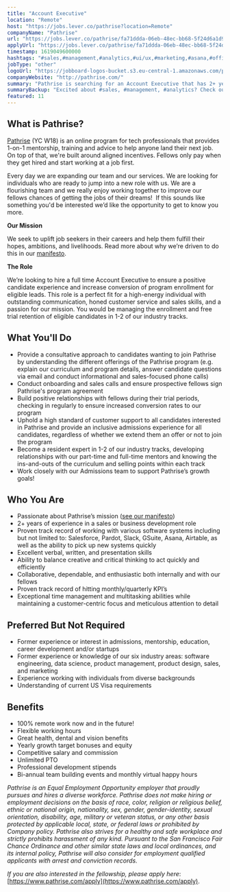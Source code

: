 ```yaml
---
title: "Account Executive"
location: "Remote"
host: "https://jobs.lever.co/pathrise?location=Remote"
companyName: "Pathrise"
url: "https://jobs.lever.co/pathrise/fa71ddda-06eb-48ec-bb68-5f24d6a1d966"
applyUrl: "https://jobs.lever.co/pathrise/fa71ddda-06eb-48ec-bb68-5f24d6a1d966/apply"
timestamp: 1619049600000
hashtags: "#sales,#management,#analytics,#ui/ux,#marketing,#asana,#office"
jobType: "other"
logoUrl: "https://jobboard-logos-bucket.s3.eu-central-1.amazonaws.com/pathrise"
companyWebsite: "http://pathrise.com/"
summary: "Pathrise is searching for an Account Executive that has 2+ years of experience in a sales or business development role."
summaryBackup: "Excited about #sales, #management, #analytics? Check out this job post!"
featured: 11
---
```


## What is Pathrise?

[Pathrise](https://www.pathrise.com/) (YC W18) is an online program for tech professionals that provides 1-on-1 mentorship, training and advice to help anyone land their next job. On top of that, we're built around aligned incentives. Fellows only pay when they get hired and start working at a job first.

Every day we are expanding our team and our services. We are looking for individuals who are ready to jump into a new role with us. We are a flourishing team and we really enjoy working together to improve our fellows chances of getting the jobs of their dreams!  If this sounds like something you'd be interested we’d like the opportunity to get to know you more.

**Our Mission**

We seek to uplift job seekers in their careers and help them fulfill their hopes, ambitions, and livelihoods. Read more about why we’re driven to do this in our [manifesto](https://www.pathrise.com/manifesto).

**The Role** 

We’re looking to hire a full time Account Executive to ensure a positive candidate experience and increase conversion of program enrollment for eligible leads. This role is a perfect fit for a high-energy individual with outstanding communication, honed customer service and sales skills, and a passion for our mission. You would be managing the enrollment and free trial retention of eligible candidates in 1-2 of our industry tracks. 

## What You'll Do

*   Provide a consultative approach to candidates wanting to join Pathrise by understanding the different offerings of the Pathrise program (e.g. explain our curriculum and program details, answer candidate questions via email and conduct informational and sales-focused phone calls)
*   Conduct onboarding and sales calls and ensure prospective fellows sign Pathrise's program agreement 
*   Build positive relationships with fellows during their trial periods, checking in regularly to ensure increased conversion rates to our program
*   Uphold a high standard of customer support to all candidates interested in Pathrise and provide an inclusive admissions experience for all candidates, regardless of whether we extend them an offer or not to join the program
*   Become a resident expert in 1-2 of our industry tracks, developing relationships with our part-time and full-time mentors and knowing the ins-and-outs of the curriculum and selling points within each track
*   Work closely with our Admissions team to support Pathrise’s growth goals! 

## Who You Are

*   Passionate about Pathrise’s mission ([see our manifesto](https://www.pathrise.com/en/manifesto))
*   2+ years of experience in a sales or business development role 
*   Proven track record of working with various software systems including but not limited to: Salesforce, Pardot, Slack, GSuite, Asana, Airtable, as well as the ability to pick up new systems quickly 
*   Excellent verbal, written, and presentation skills
*   Ability to balance creative and critical thinking to act quickly and efficiently
*   Collaborative, dependable, and enthusiastic both internally and with our fellows
*   Proven track record of hitting monthly/quarterly KPI’s
*   Exceptional time management and multitasking abilities while maintaining a customer-centric focus and meticulous attention to detail 

## Preferred But Not Required

*   Former experience or interest in admissions, mentorship, education, career development and/or startups
*   Former experience or knowledge of our six industry areas: software engineering, data science, product management, product design, sales, and marketing
*   Experience working with individuals from diverse backgrounds
*   Understanding of current US Visa requirements  

## Benefits

*   100% remote work now and in the future!
*   Flexible working hours 
*   Great health, dental and vision benefits
*   Yearly growth target bonuses and equity
*   Competitive salary and commission
*   Unlimited PTO
*   Professional development stipends
*   Bi-annual team building events and monthly virtual happy hours

_Pathrise is an Equal Employment Opportunity employer that proudly pursues and hires a diverse workforce. Pathrise does not make hiring or employment decisions on the basis of race, color, religion or religious belief, ethnic or national origin, nationality, sex, gender, gender-identity, sexual orientation, disability, age, military or veteran status, or any other basis protected by applicable local, state, or federal laws or prohibited by Company policy. Pathrise also strives for a healthy and safe workplace and strictly prohibits harassment of any kind. Pursuant to the San Francisco Fair Chance Ordinance and other similar state laws and local ordinances, and its internal policy, Pathrise will also consider for employment qualified applicants with arrest and conviction records._

_If you are also interested in the fellowship, please apply here_: [https://www.pathrise.com/apply](https://www.pathrise.com/apply).
